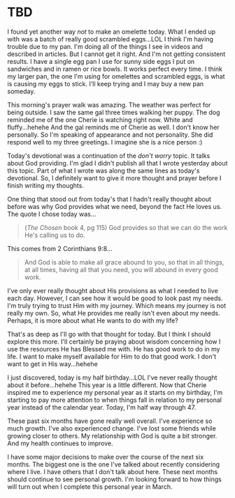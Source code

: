 # TBD

I found yet another way *not* to make an omelette today. What I ended up with was a batch of really good scrambled eggs...LOL I think I'm having trouble due to my pan. I'm doing all of the things I see in videos and described in articles. But I cannot get it right. And I'm not getting consistent results. I have a single egg pan I use for sunny side eggs I put on sandwiches and in ramen or rice bowls. It works perfect every time. I think my larger pan, the one I'm using for omelettes and scrambled eggs, is what is causing my eggs to stick. I'll keep trying and I may buy a new pan someday.

This morning's prayer walk was amazing. The weather was perfect for being outside. I saw the same gal three times walking her puppy. The dog reminded me of the one Cherie is watching right now. White and fluffy...hehehe And the gal reminds me of Cherie as well. I don't know her personally. So I'm speaking of appearance and not personality. She did respond well to my three greetings. I imagine she is a nice person :)

Today's devotional was a continuation of the *don't worry* topic. It talks about God providing. I'm glad I didn't publish all that I wrote yesterday about this topic. Part of what I wrote was along the same lines as today's devotional. So, I definitely want to give it more thought and prayer before I finish writing my thoughts.

One thing that stood out from today's that I hadn't really thought about before was why God provides what we need, beyond the fact He loves us. The quote I chose today was...

>  (*The Chosen* book 4, pg 115) God provides so that we can do the work He's calling us to do.

This comes from 2 Corinthians 9:8...

> And God is able to make all grace abound to you, so that in all things, at all times, having all that you need, you will abound in every good work.

I've only ever really thought about His provisions as what I needed to live each day. However, I can see how it would be good to look past my needs. I'm truly trying to trust Him with my journey. Which means my journey is not really my own. So, what He provides me really isn't even about my needs. Perhaps, it is more about what He wants to do with my life?

That's as deep as I'll go with that thought for today. But I think I should explore this more. I'll certainly be praying about wisdom concerning how I use the resources He has Blessed me with. He has good work to do in my life. I want to make myself available for Him to do that good work. I don't want to get in His way...hehehe

I just discovered, today is my half birthday...LOL I've never really thought about it before...hehehe This year is a little different. Now that Cherie inspired me to experience my personal year as it starts on my birthday, I'm starting to pay more attention to when things fall in relation to my personal year instead of the calendar year. Today, I'm half way through 47.

These past six months have gone really well overall. I've experience so much growth. I've also experienced change. I've lost some friends while growing closer to others. My relationship with God is quite a bit stronger. And my health continues to improve.

I have some major decisions to make over the course of the next six months. The biggest one is the one I've talked about recently considering where I live. I have others that I don't talk about here. These next months should continue to see personal growth. I'm looking forward to how things will turn out when I complete this personal year in March.

